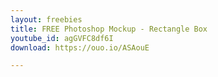 ```yaml
---
layout: freebies
title: FREE Photoshop Mockup - Rectangle Box
youtube_id: agGVFC8df6I
download: https://ouo.io/ASAouE

---
```

